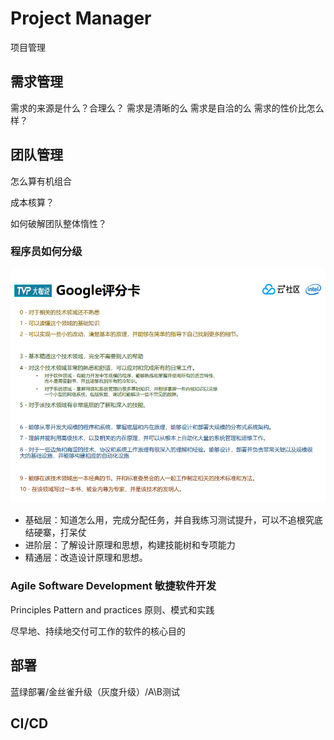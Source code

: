 # Project Manager
项目管理

## 需求管理
需求的来源是什么？合理么？
需求是清晰的么
需求是自洽的么
需求的性价比怎么样？

## 团队管理
怎么算有机组合

成本核算？

如何破解团队整体惰性？

### 程序员如何分级
![program-level](program-level.png)

+ 基础层：知道怎么用，完成分配任务，并自我练习测试提升，可以不追根究底  
结硬寨，打呆仗
+ 进阶层：了解设计原理和思想，构建技能树和专项能力
+ 精通层：改造设计原理和思想。

### Agile Software Development 敏捷软件开发
Principles Pattern and practices 原则、模式和实践

尽早地、持续地交付可工作的软件的核心目的

## 部署
蓝绿部署/金丝雀升级（灰度升级）/A\B测试

## CI/CD
